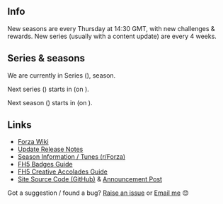 ## Info

New seasons are every Thursday at 14:30 GMT, with new challenges & rewards. New series (usually with a content update) are every 4 weeks.
      
## Series & seasons

We are currently in Series <span id="current-series-number"></span> (<a id="current-series-link" target="_blank"></a>), <span id="current-season-name"></span> season.

Next series (<a id="next-series-link" target="_blank"></a>) starts in <b id="next-series-countdown"></b> (on <span id="next-series-date"></span>).

Next season (<span id="next-season-name"></span>) starts in <b id="next-season-countdown"></b> (on <span id="next-season-date"></span>).

## Links

* [Forza Wiki](https://forza.fandom.com/wiki/Forza_Horizon_5)
* [Update Release Notes](https://forza.net/news)
* [Season Information / Tunes (r/Forza)](https://www.reddit.com/r/forza/about/sticky?num=1)
* [FH5 Badges Guide](https://jakelee.co.uk/complete-guide-to-forza-horizon-5-badges/)
* [FH5 Creative Accolades Guide](https://jakelee.co.uk/forza-horizon-5-creative-accolades/)
* [Site Source Code (GitHub)](https://github.com/JakeSteam/ForzaUpdate) & [Announcement Post](https://blog.jakelee.co.uk/forza-update-timer-miniproject/)

Got a suggestion / found a bug? [Raise an issue](https://github.com/JakeSteam/ForzaUpdate/issues) or [Email me](mailto:forza@jakelee.co.uk) 😊

<script src="js/forza.js"></script>
<script src="js/new_window.js"></script>